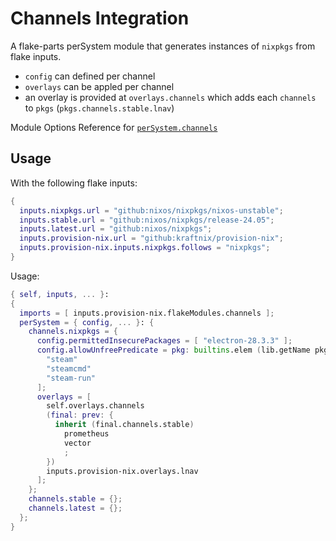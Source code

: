 # Channels Integration

A flake-parts perSystem module that generates instances of `nixpkgs` from flake inputs.
  - `config` can defined per channel
  - `overlays` can be appled per channel
  - an overlay is provided at `overlays.channels` which adds each `channels` to `pkgs` (`pkgs.channels.stable.lnav`)

Module Options Reference for [`perSystem.channels`](../options/flake-all-options.md#persystemchannels)

## Usage

With the following flake inputs:
```nix
{
  inputs.nixpkgs.url = "github:nixos/nixpkgs/nixos-unstable";
  inputs.stable.url = "github:nixos/nixpkgs/release-24.05";
  inputs.latest.url = "github:nixos/nixpkgs";
  inputs.provision-nix.url = "github:kraftnix/provision-nix";
  inputs.provision-nix.inputs.nixpkgs.follows = "nixpkgs";
}
```

Usage:
```nix
{ self, inputs, ... }:
{
  imports = [ inputs.provision-nix.flakeModules.channels ];
  perSystem = { config, ... }: {
    channels.nixpkgs = {
      config.permittedInsecurePackages = [ "electron-28.3.3" ];
      config.allowUnfreePredicate = pkg: builtins.elem (lib.getName pkg) [
        "steam"
        "steamcmd"
        "steam-run"
      ];
      overlays = [
        self.overlays.channels
        (final: prev: {
          inherit (final.channels.stable)
            prometheus
            vector
            ;
        })
        inputs.provision-nix.overlays.lnav
      ];
    };
    channels.stable = {};
    channels.latest = {};
  };
}
```
